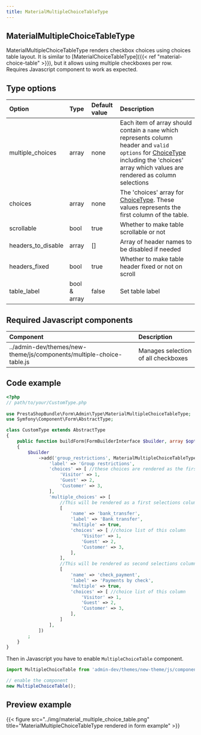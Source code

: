```yaml
---
title: MaterialMultipleChoiceTableType
---
```


## MaterialMultipleChoiceTableType

MaterialMultipleChoiceTableType renders checkbox choices using choices table layout. It is similar to [MaterialChoiceTableType]({{< ref "material-choice-table" >}}),
but it allows using multiple checkboxes per row. Requires Javascript component to work as expected.

## Type options

| Option             | Type  | Default value | Description                                                                                                                                                                                                                                                |
|:-------------------|:------|:--------------|:-----------------------------------------------------------------------------------------------------------------------------------------------------------------------------------------------------------------------------------------------------------|
| multiple_choices   | array | none          | Each item of array should contain a `name` which represents column header and `valid options` for [ChoiceType](https://symfony.com/doc/4.4/reference/forms/types/choice.html) including the 'choices' array which values are rendered as column selections |
| choices            | array | none          | The 'choices' array for [ChoiceType](https://symfony.com/doc/4.4/reference/forms/types/choice.html). These values represents the first column of the table.                                                                                                |
| scrollable         | bool  | true          | Whether to make table scrollable or not                                                                                                                                                                                                                    |
| headers_to_disable | array | []            | Array of header names to be disabled if needed |
| headers_fixed      | bool  | true          | Whether to make table header fixed or not on scroll |
| table_label      | bool & array  | false          | Set table label |


## Required Javascript components
| Component                                                            | Description                         |
|:---------------------------------------------------------------------|:------------------------------------|
| ../admin-dev/themes/new-theme/js/components/multiple-choice-table.js | Manages selection of all checkboxes |

## Code example

```php
<?php
// path/to/your/CustomType.php
    
use PrestaShopBundle\Form\Admin\Type\MaterialMultipleChoiceTableType;
use Symfony\Component\Form\AbstractType;

class CustomType extends AbstractType
{
    public function buildForm(FormBuilderInterface $builder, array $options)
    {
        $builder
            ->add('group_restrictions', MaterialMultipleChoiceTableType::class, [
                'label' => 'Group restrictions',
                'choices' => [ //these choices are rendered as the first column of the table that represents a row name
                    'Visitor' => 1,
                    'Guest' => 2,
                    'Customer' => 3,
                ],
                'multiple_choices' => [
                    //This will be rendered as a first selections column
                    [
                        'name' => 'bank_transfer',
                        'label' => 'Bank transfer',
                        'multiple' => true,
                        'choices' => [ //choice list of this column
                            'Visitor' => 1,
                            'Guest' => 2,
                            'Customer' => 3,
                        ],
                    ],
                    //This will be rendered as second selections column
                    [
                        'name' => 'check_payment',
                        'label' => 'Payments by check',
                        'multiple' => true,
                        'choices' => [ //choice list of this column
                            'Visitor' => 1,
                            'Guest' => 2,
                            'Customer' => 3,
                        ],
                    ]
                ],
            ])
        ;
    }
}
```

Then in Javascript you have to enable `MultipleChoiceTable` component.

```js
import MultipleChoiceTable from 'admin-dev/themes/new-theme/js/components/multiple-choice-table';

// enable the component
new MultipleChoiceTable();
```

## Preview example

{{< figure src="../img/material_multiple_choice_table.png" title="MaterialMultipleChoiceTableType rendered in form example" >}}
